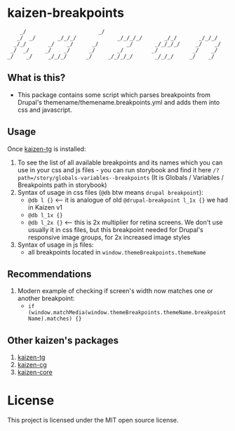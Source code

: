 # kaizen-breakpoints

        _/                       _/
       _/  _/       _/_/_/             _/_/_/_/       _/_/       _/_/_/
      _/_/       _/    _/      _/         _/       _/_/_/_/     _/    _/
     _/  _/     _/    _/      _/       _/         _/           _/    _/
    _/    _/     _/_/_/      _/     _/_/_/_/       _/_/_/     _/    _/


## What is this?

- This package contains some script which parses breakpoints from Drupal's themename/themename.breakpoints.yml and adds them into css and javascript.

## Usage

Once [kaizen-tg](https://www.npmjs.com/package/@skilld/kaizen-tg) is installed:
1. To see the list of all available breakpoints and its names which you can use in your css and js files - you can run storybook and find it here `/?path=/story/globals-variables--breakpoints` (It is Globals / Variables / Breakpoints path in storybook)
2. Syntax of usage in css files (`@db` btw means `drupal breakpoint`):
   - `@db l {}` <-- it is analogue of old `@drupal-breakpoint l_1x {}` we had in Kaizen v1
   - `@db l_1x {}`
   - `@db l_2x {}` <-- this is 2x multiplier for retina screens. We don't use usually it in css files, but this breakpoint needed for Drupal's responsive image groups, for 2x increased image styles
3. Syntax of usage in js files:
   - all breakpoints located in `window.themeBreakpoints.themeName`

## Recommendations

1. Modern example of checking if screen's width now matches one or another breakpoint:
   - `if (window.matchMedia(window.themeBreakpoints.themeName.breakpointName).matches) {}`

## Other kaizen's packages
1. [kaizen-tg](https://www.npmjs.com/package/@skilld/kaizen-tg)
2. [kaizen-cg](https://www.npmjs.com/package/@skilld/kaizen-cg)
3. [kaizen-core](https://www.npmjs.com/package/@skilld/kaizen-core)

# License

This project is licensed under the MIT open source license.
